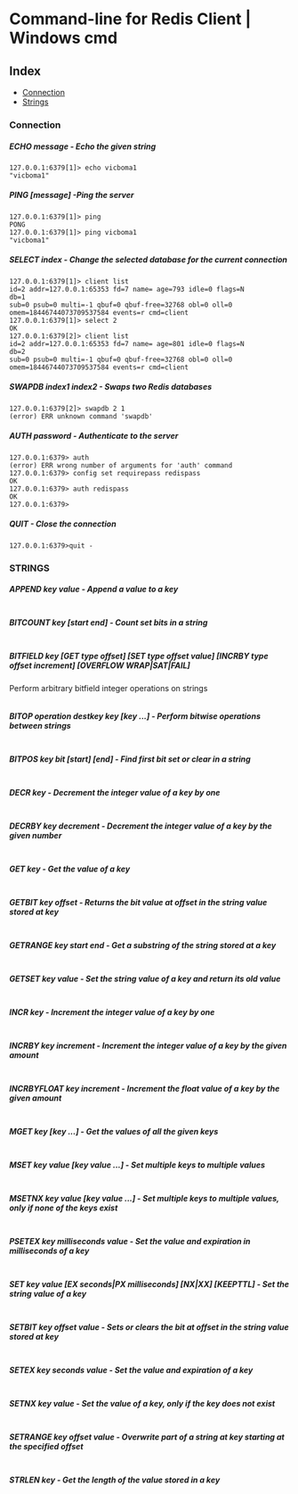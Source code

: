 # Command-line for Redis Client | Windows cmd

## Index
  * [Connection](https://github.com/vicboma1/Redis-cli-commands/blob/master/README.md#connection)
  * [Strings](https://github.com/vicboma1/Redis-cli-commands/blob/master/README.md#strings)
  
### Connection

##### ECHO message - Echo the given string
```
127.0.0.1:6379[1]> echo vicboma1
"vicboma1"
```

##### PING [message] -Ping the server
```
127.0.0.1:6379[1]> ping
PONG
127.0.0.1:6379[1]> ping vicboma1
"vicboma1"
```

##### SELECT index - Change the selected database for the current connection
```
127.0.0.1:6379[1]> client list
id=2 addr=127.0.0.1:65353 fd=7 name= age=793 idle=0 flags=N 
db=1 
sub=0 psub=0 multi=-1 qbuf=0 qbuf-free=32768 obl=0 oll=0 omem=18446744073709537584 events=r cmd=client
127.0.0.1:6379[1]> select 2
OK
127.0.0.1:6379[2]> client list
id=2 addr=127.0.0.1:65353 fd=7 name= age=801 idle=0 flags=N
db=2 
sub=0 psub=0 multi=-1 qbuf=0 qbuf-free=32768 obl=0 oll=0 omem=18446744073709537584 events=r cmd=client
```

##### SWAPDB index1 index2 - Swaps two Redis databases
```
127.0.0.1:6379[2]> swapdb 2 1
(error) ERR unknown command 'swapdb'
```

##### AUTH password - Authenticate to the server
```
127.0.0.1:6379> auth
(error) ERR wrong number of arguments for 'auth' command
127.0.0.1:6379> config set requirepass redispass
OK
127.0.0.1:6379> auth redispass
OK
127.0.0.1:6379>
```

##### QUIT - Close the connection
```
127.0.0.1:6379>quit -
```


### STRINGS

##### APPEND key value - Append a value to a key
```
```
##### BITCOUNT key [start end] - Count set bits in a string
```
```
##### BITFIELD key [GET type offset] [SET type offset value] [INCRBY type offset increment] [OVERFLOW WRAP|SAT|FAIL]
Perform arbitrary bitfield integer operations on strings
```
```
##### BITOP operation destkey key [key ...] - Perform bitwise operations between strings
```
```
##### BITPOS key bit [start] [end] - Find first bit set or clear in a string
```
```
##### DECR key - Decrement the integer value of a key by one
```
```
##### DECRBY key decrement - Decrement the integer value of a key by the given number
```
```
##### GET key -  Get the value of a key
```
```
##### GETBIT key offset - Returns the bit value at offset in the string value stored at key
```
```
##### GETRANGE key start end - Get a substring of the string stored at a key
```
```
##### GETSET key value - Set the string value of a key and return its old value
```
```
##### INCR key - Increment the integer value of a key by one
```
```
##### INCRBY key increment - Increment the integer value of a key by the given amount
```
```
##### INCRBYFLOAT key increment - Increment the float value of a key by the given amount
```
```
##### MGET key [key ...] - Get the values of all the given keys
```
```
##### MSET key value [key value ...] - Set multiple keys to multiple values
```
```
##### MSETNX key value [key value ...] - Set multiple keys to multiple values, only if none of the keys exist
```
```
##### PSETEX key milliseconds value - Set the value and expiration in milliseconds of a key
```
```
##### SET key value [EX seconds|PX milliseconds] [NX|XX] [KEEPTTL] - Set the string value of a key
```
```
##### SETBIT key offset value - Sets or clears the bit at offset in the string value stored at key
```
```
##### SETEX key seconds value - Set the value and expiration of a key
```
```
##### SETNX key value - Set the value of a key, only if the key does not exist
```
```
##### SETRANGE key offset value - Overwrite part of a string at key starting at the specified offset
```
```
##### STRLEN key - Get the length of the value stored in a key
```
```


